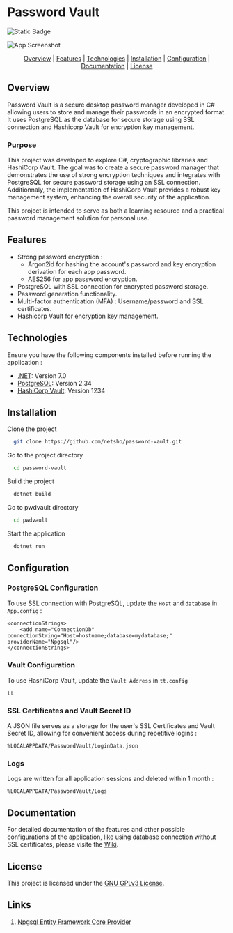 
# Password Vault
![Static Badge](https://img.shields.io/badge/In_development-blue)


![App Screenshot](https://via.placeholder.com/468x300?text=App+Screenshot+Here)<p align="center">
[Overview](#overview) |
[Features](#features) |
[Technologies](#technologies) |
[Installation](#installation) |
[Configuration](#configuration) |
[Documentation](#documentation) |
[License](#license)
</p>

## Overview

Password Vault is a secure desktop password manager developed in C# allowing users to store and manage their passwords in an encrypted format. It uses PostgreSQL as the database for secure storage using SSL connection and Hashicorp Vault for encryption key management.

### Purpose

This project was developed to explore C#, cryptographic libraries and HashiCorp Vault. The goal was to create a secure password manager that demonstrates the use of strong encryption techniques and integrates with PostgreSQL for secure password storage using an SSL connection. Additionnaly, the implementation of HashiCorp Vault provides a robust key management system, enhancing the overall security of the application.

This project is intended to serve as both a learning resource and a practical password management solution for personal use.

## Features

- Strong password encryption : 
    - Argon2id for hashing the account's password and key encryption derivation for each app password.
    - AES256 for app password encryption.
- PostgreSQL with SSL connection for encrypted password storage.
- Password generation functionality.
- Multi-factor authentication (MFA) : Username/password and SSL certificates.
- Hashicorp Vault for encryption key management.

## Technologies

Ensure you have the following components installed before running the application :

* [.NET](https://example.com): Version 7.0
* [PostgreSQL](https://example.com): Version 2.34
* [HashiCorp Vault](https://example.com): Version 1234
## Installation

Clone the project

```bash
  git clone https://github.com/netsho/password-vault.git
```

Go to the project directory

```bash
  cd password-vault
```

Build the project

```bash
  dotnet build
```

Go to pwdvault directory

```bash
  cd pwdvault
```

Start the application

```bash
  dotnet run
```
## Configuration

### PostgreSQL Configuration
To use SSL connection with PostgreSQL, update the `Host` and `database` in `App.config` : 

```
<connectionStrings>
	<add name="ConnectionDb" connectionString="Host=hostname;database=mydatabase;" providerName="Npgsql"/>
</connectionStrings>
```
### Vault Configuration

To use HashiCorp Vault, update the `Vault Address` in `tt.config`

```
tt
```

### SSL Certificates and Vault Secret ID

A JSON file serves as a storage for the user's SSL Certificates and Vault Secret ID, allowing for convenient access during repetitive logins :

```
%LOCALAPPDATA/PasswordVault/LoginData.json
```

### Logs

Logs are written for all application sessions and deleted within 1 month :

```
%LOCALAPPDATA/PasswordVault/Logs
```

## Documentation

For detailed documentation of the features and other possible configurations of the application, like using database connection without SSL certificates, please visite the [Wiki](https://github.com/netsho/password-vault/wiki).


## License

This project is licensed under the [GNU GPLv3 License](https://choosealicense.com/licenses/gpl-3.0/).

## Links

1. [Npgsql Entity Framework Core Provider](https://www.npgsql.org/efcore/index.html)